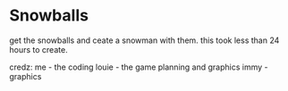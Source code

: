 # Snowballs
get the snowballs and ceate a snowman with them.
this took less than 24 hours to create.

credz:
me - the coding
louie - the game planning and graphics
immy - graphics
